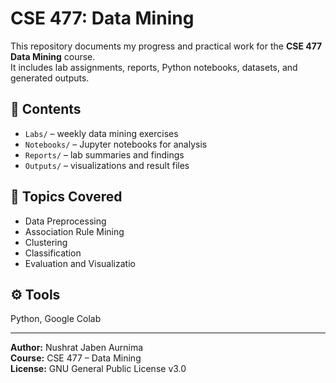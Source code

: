 # CSE 477: Data Mining

This repository documents my progress and practical work for the **CSE 477 Data Mining** course.  
It includes lab assignments, reports, Python notebooks, datasets, and generated outputs.

## 📂 Contents
- `Labs/` – weekly data mining exercises  
- `Notebooks/` – Jupyter notebooks for analysis  
- `Reports/` – lab summaries and findings  
- `Outputs/` – visualizations and result files  

## 🧠 Topics Covered
- Data Preprocessing  
- Association Rule Mining  
- Clustering  
- Classification 
- Evaluation and Visualizatio  

## ⚙️ Tools
Python, Google Colab

---

**Author:** Nushrat Jaben Aurnima  
**Course:** CSE 477 – Data Mining  
**License:** GNU General Public License v3.0
